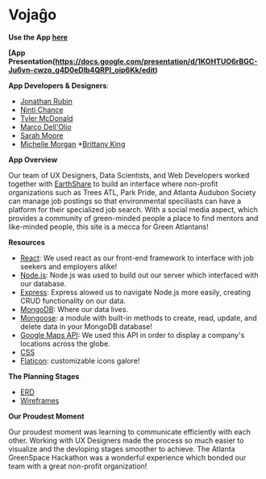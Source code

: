 # Vojaĝo

**Use the App [here](https://earthshare-project.herokuapp.com/)**

**[App Presentation(https://docs.google.com/presentation/d/1KOHTUO6rBGC-Ju6vn-cwzo_g4D0eDlb4QRPl_oip6Kk/edit)**


**App Developers & Designers**: 
* [Jonathan Rubin](https://github.com/rubinj30)
* [Ninti Chance](https://github.com/nintichance)
* [Tyler McDonald](https://github.com/ManiacalBilby)
* [Marco Dell'Olio](https://github.com/MarcoDellOlio)
* [Sarah Moore](https://www.linkedin.com/in/sarahelizmoore/)
* [Michelle Morgan](https://www.linkedin.com/in/michellecmorgan/)
*[Brittany King](https://www.linkedin.com/in/brittany-king-93308823/)

**App Overview**

Our team of UX Designers, Data Scientists, and Web Developers worked together with [EarthShare](http://www.earthshare.org/) to build an interface where non-profit organizations such as Trees ATL, Park Pride, and Atlanta Audubon Society can manage job postings so that environmental speciliasts can have a platform for their specialized job search. With a social media aspect, which provides a community of green-minded people a place to find mentors and like-minded people, this site is a mecca for Green Atlantans!


**Resources**

* [React](https://expressjs.com/): We used react as our front-end framework to interface with job seekers and employers alike!
* [Node.js](https://nodejs.org/en/): Node.js was used to build out our server which interfaced with our database.
* [Express](https://expressjs.com/): Express alowed us to navigate Node.js more easily, creating CRUD functionality on our data.
* [MongoDB](https://www.mongodb.com/): Where our data lives.
* [Mongoose](https://www.mongodb.com/): a module with built-in methods to create, read, update, and delete data in your MongoDB database!
* [Google Maps API](https://developers.google.com/maps/documentation/javascript/): We used this API in order to display a company's locations across the globe. 
* [CSS](https://expressjs.com/)
* [Flaticon](https://www.flaticon.com/): customizable icons galore!

**The Planning Stages**


* [ERD](https://drive.google.com/drive/folders/1yBrOkzIi69Y3d8B32KvqVrljx2hRl9XZ)
* [Wireframes](https://drive.google.com/drive/folders/1S2VsfTNKp7N9oijxBJiA2K8BzFrE0WfI)



**Our Proudest Moment**

Our proudest moment was learning to communicate efficiently with each other. Working with UX Designers made the process so much easier to visualize and the devloping stages smoother to achieve. The Atlanta GreenSpace Hackathon was a wonderful experience which bonded our team with a great non-profit organization!
